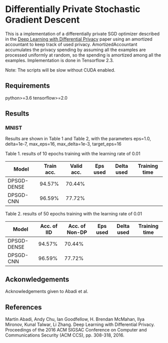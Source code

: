 # Differentially Private Stochastic Gradient Descent

This is a implementation of a differentially private SGD optimizer described in the [Deep Learning with Differential Privacy](https://arxiv.org/abs/1607.00133) paper using an amortized accountant to keep track of used privacy. AmortizedAccountant accumulates the privacy spending by assuming all the examples are processed uniformly at random, so the spending is amortized among all the examples. Implementation is done in Tensorflow 2.3.

Note: The scripts will be slow without CUDA enabled.

## Requirements
python>=3.6
tensorflow>=2.0

## Results
### MNIST
Results are shown in Table 1 and Table 2, with the parameters eps=1.0, delta=1e-7, max_eps=16, max_delta=1e-3, target_eps=16

Table 1. results of 10 epochs training with the learning rate of 0.01

| Model      | Train acc.  | Valid acc.  | Eps used | Delta used | Training time |
| -----      | -----       | ----        | ----     | ----       | ----
| DPSGD-DENSE|  94.57%     | 70.44%      |          |            |
| DPSGD-CNN  |  96.59%     | 77.72%      |          |            |

Table 2. results of 50 epochs training with the learning rate of 0.01

| Model      | Acc. of IID | Acc. of Non-DP | Eps used | Delta used | Training time |
| -----      | -----       | ----           | ----     | ----       | ----
| DPSGD-DENSE|  94.57%     | 70.44%         |          |            |
| DPSGD-CNN  |  96.59%     | 77.72%         |          |            |


## Ackonwledgements
Acknowledgements given to Abadi et al.

## References
Martín Abadi, Andy Chu, Ian Goodfellow, H. Brendan McMahan, Ilya Mironov, Kunal Talwar, Li Zhang. Deep Learning with Differential Privacy. Proceedings of the 2016 ACM SIGSAC Conference on Computer and Communications Security (ACM CCS), pp. 308-318, 2016.

